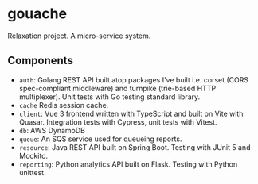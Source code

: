 # gouache

Relaxation project. A micro-service system.

## Components

- `auth`: Golang REST API built atop packages I've built i.e. corset (CORS spec-compliant middleware) and turnpike (trie-based HTTP multiplexer). Unit tests with Go testing standard library.
- `cache` Redis session cache.
- `client`: Vue 3 frontend written with TypeScript and built on Vite with Quasar. Integration tests with Cypress, unit tests with Vitest.
- `db`: AWS DynamoDB
- `queue`: An SQS service used for queueing reports.
- `resource`: Java REST API built on Spring Boot. Testing with JUnit 5 and Mockito.
- `reporting`: Python analytics API built on Flask. Testing with Python unittest.
